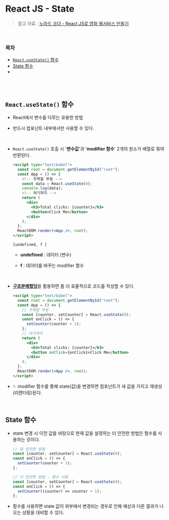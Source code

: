 # React JS - State

> 참고 자료 : <a href="https://nomadcoders.co/react-for-beginners">노마드 코더 - React JS로 영화 웹서비스 만들기</a>

<br/>

### 목차

- <a href=""><code>React.useState()</code> 함수</a>
- <a href="">State 함수</a>
- <a href=""></a>

<br/><br/>

## <code>React.useState()</code> 함수

- React에서 변수를 다루는 유용한 방법

- 반드시 컴포넌트 내부에서만 사용할 수 있다.

<br/>

- <code>React.useState()</code> 호출 시 '<strong>변수값</strong>'과 '<strong>modifier 함수</strong>' 2개의 원소가 배열로 묶여 반환된다.

  ```html
  <script type="text/babel">
    const root = document.getElementById("root");
    const App = () => {
      <!-- 주목할 부분 -->
      const data = React.useState(0);
      console.log(data);
      <!-- 여기까지 -->
      return (
        <div>
          <h3>Total clicks: {counter}</h3>
          <button>Click Me</button>
        </div>
      );
    };
    ReactDOM.render(<App />, root);
  </script>
  ```

  ```
  [undefined, f ]
  ```

  - <strong>undefined</strong> : 데이터 (변수)

  - <strong>f</strong> : 데이터를 바꾸는 modifier 함수

<br/>

- <strong><a href="https://github.com/SangYoonLee1231/TIL/blob/main/JavaScript/javascript_piece_info.md#%EA%B5%AC%EC%A1%B0-%EB%B6%84%ED%95%B4-%ED%95%A0%EB%8B%B9">구조분해할당</a></strong>을 활용하면 좀 더 효율적으로 코드를 작성할 수 있다.

  ```html
  <script type="text/babel">
    const root = document.getElementById("root");
    const App = () => {
      // 주목할 부분
      const [counter, setCounter] = React.useState(0);
      const onClick = () => {
        setCounter(counter + 1);
      };
      // 여기까지
      return (
        <div>
          <h3>Total clicks: {counter}</h3>
          <button onClick={onClick}>Click Me</button>
        </div>
      );
    };
    ReactDOM.render(<App />, root);
  </script>
  ```

- ✨ modifier 함수를 통해 state(값)을 변경하면 컴포넌트가 새 값을 가지고 재생성(리랜더링)된다.

<br/>

## State 함수

- state 변경 시 이전 값을 바탕으로 현재 값을 설정하는 더 안전한 방법은 함수를 사용하는 것이다.

  ```javascript
  // 덜 안전한 방법
  const [counter, setCounter] = React.useState(0);
  const onClick = () => {
    setCounter(counter + 1);
  };
  ```

  ```javascript
  // 더 안전한 방법 - 함수 사용
  const [counter, setCounter] = React.useState(0);
  const onClick = () => {
    setCounter((counter) => counter + 1);
  };
  ```

- 함수를 사용하면 state 값이 외부에서 변경되는 경우로 인해 예상과 다른 결과가 나오는 상황을 대비할 수 있다.

<br/>
